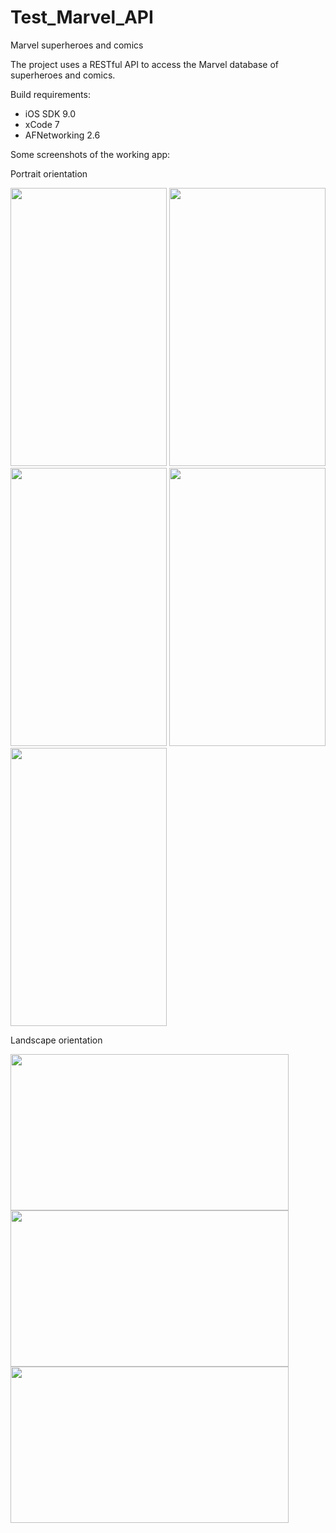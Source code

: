 # Test_Marvel_API
Marvel superheroes and comics

The project uses a RESTful API to access the Marvel database of superheroes and comics. 

Build requirements:
- iOS SDK 9.0
- xCode 7
- AFNetworking 2.6

Some screenshots of the working app:

<p> Portrait orientation </p>
<img src="/../Screenshots/Screenshots/teams.png" width="250" height="445"/>
<img src="/../Screenshots/Screenshots/characters.png" width="250" height="445"/>
<img src="/../Screenshots/Screenshots/character_detail.png" width="250" height="445"/>
<img src="/../Screenshots/Screenshots/comic_detail.png" width="250" height="445"/>
<img src="/../Screenshots/Screenshots/image_viewer.png" width="250" height="445"/>

<p> Landscape orientation </p>
<img src="/../Screenshots/Screenshots/all_characters_landscape.png" width="445" height="250"/>
<img src="/../Screenshots/Screenshots/character_detail_landscape.png" width="445" height="250"/>
<img src="/../Screenshots/Screenshots/comic_detail_landscape.png" width="445" height="250"/>

